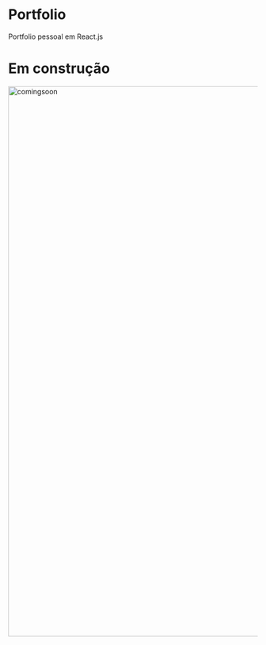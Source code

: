 # Portfolio
Portfolio pessoal em React.js

# Em construção
<img width="1111" alt="comingsoon" src="github/coming-soon.svg">